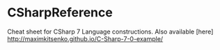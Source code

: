 # CSharpReference
Cheat sheet for CSharp 7 Language constructions. 
Also available [here] http://maximkitsenko.github.io/C-Sharp-7-0-example/
